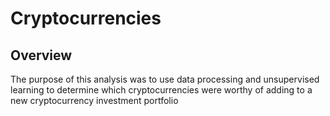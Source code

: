 # Cryptocurrencies

## Overview
The purpose of this analysis was to use data processing and unsupervised learning to determine which cryptocurrencies were worthy of adding to a new cryptocurrency investment portfolio



